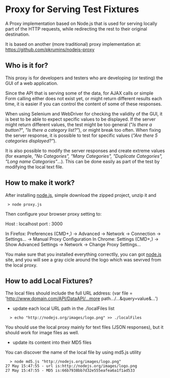 Proxy for Serving Test Fixtures
=============================

A Proxy implementation based on Node.js that is used for serving locally part of the HTTP requests, while redirecting the rest to their original destination.

It is based on another (more traditional) proxy implementation at: https://github.com/pkrumins/nodejs-proxy

Who is it for?
--------------

This proxy is for developers and testers who are developing (or testing) the GUI of a web application.

Since the API that is serving some of the data, for AJAX calls or simple Form calling either does not exist yet, or might return different results each time, it is easier if you can control the content of some of these responses.

When using Selenium and WebDriver for checking the validity of the GUI, it is best to be able to expect specific values to be displayed. If the server might return different values, the test might be too general ("*Is there a button?*", *"Is there a category list?"*), or might break too often. When fixing the server response, it is possible to test for specific values (*"Are there 5 categories displayed?"*).

It is also possible to modify the server responses and create extreme values (for example, *"No Categories", "Many Categories", "Duplicate Categories", "Long name Categories"*...). This can be done easily as part of the test by modifying the local text file.

How to make it work?
--------------------

After installing [node.js], simple download the zipped project, unzip it and

```
 > node proxy.js
```

Then configure your browser proxy setting to:

Host : localhost
port : 3000

In Firefox: Preferences (CMD+,) -> Advanced -> Network -> Connection -> Settings... -> Manual Proxy Configuration
In Chrome: Settings (CMD+,) -> Show Advanced Settings -> Network -> Change Proxy Settings...

You make sure that you installed everything correctlly, you can got [node.js] site, and you will see a gray cicle around the logo which was sevrved from the local proxy.


How to add Local Fixtures?
--------------------------


The local files should include the full URL address:  (var file = 'http://www.domain.com/API/DataAPI/...more path.../...&query=value&...')

- update each local URL path in the ./localFiles list 

```
  > echo "http://nodejs.org/images/logo.png" >> ./localFiles
```

You should use the local proxy mainly for text files (JSON responses), but it should work for image files as well.

- update its content into their MD5 files 

You can discover the name of the local file by using md5.js utility

```
  > node md5.js "http://nodejs.org/images/logo.png"
27 May 15:47:55 - url is:http://nodejs.org/images/logo.png
27 May 15:47:55 - MD5 is:66b7938bb7d32e555eafea6a1f1ad533
```

[node.js]: http://nodejs.org//